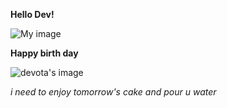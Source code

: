 **Hello Dev!**

![My image](https://img.freepik.com/free-vector/hand-drawn-annual-calendar-template_23-2149716984.jpg?size=626&ext=jpg&ga=GA1.2.749340833.1694266640)

**Happy birth day**

![devota's image](https://img.freepik.com/free-photo/gold-elements-birthday-party-cake_23-2150397230.jpg?size=626&ext=jpg&ga=GA1.1.1730595661.1694525209)

_i need to enjoy tomorrow's cake and pour u water_


